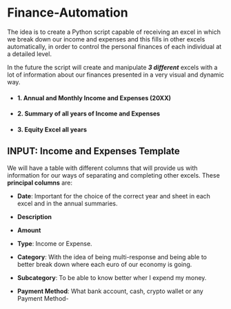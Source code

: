 # Finance-Automation

The idea is to create a Python script capable of receiving an excel in which we break down our income and expenses and this fills in other excels automatically, in order to control the personal finances of each individual at a detailed level.

In the future the script will create and manipulate ***3 different*** excels with a lot of information about our finances presented in a very visual and dynamic way.

- #### 1.  Annual and Monthly Income and Expenses (20XX)

- #### 2.  Summary of all years of Income and Expenses

- #### 3.  Equity Excel all years

## INPUT: Income and Expenses Template

We will have a table with different columns that will provide us with information for our ways of separating and completing other excels.
These **principal columns** are:

- **Date**: Important for the choice of the correct year and sheet in each excel and in the annual summaries.

- **Description**

- **Amount**

- **Type**: Income or Expense.

- **Category**: With the idea of being multi-response and being able to better break down where each euro of our economy is going.

- **Subcategory**: To be able to know better wher I expend my money.

- **Payment Method**: What bank account, cash, crypto wallet or any Payment Method-  
